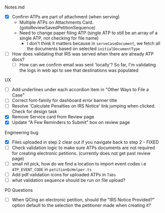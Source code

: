 Notes.md

- [x] Confirm ATPs are part of attachment (when serving)
    - Multiple ATPs on Attachments Card. (gotoReviewSavedPetitionSequence)
    - Need to change paper filing ATP (single ATP to still be an array of a single ATP, not checking for file name)
        - I don't think it matters because in `serveCaseDocument`, we fetch all the documents based on selected `initialDocumentType`
- [ ] How does validating that IRS was served when there are already ATP docs?
    - [ ] How can we confirm email was sent 'locally'? So far, I'm validating the logs in web api to see that destinations was populated

UX 
- [ ] Add underlines under each accordion item in "Other Ways to File a Case"
- [ ] Correct font-family for dashboard error banner title 
- [ ] Resolve 'Calculate Penalties on IRS Notice' link jumping when clicked. Check for design task
- [x] Remove Service card from Review page
- [x] Update "A Few Reminders to Submit" box on review page

Engineering bug
- [x] Files uploaded in step 2 clear out if you navigate back to step 2 - FIXED
- [ ] Check validation logic to make sure ATPs documents are not required for creating electronic petitions. (currently does not get past review page)
- [ ] small nit pick, how do we find a location to import event codes i.e `ATP_EVENT_CODE` in `petitionQcHelper.ts`
- [ ] Add pdf validation icons for uploaded ATPs in `Tabs`
- [ ] what validation sequence should be run on file upload?

PO Questions
- [ ] When QCing an electronic petition, should the "IRS Notice Provided?" option default to the selection the petitioner made when creating it?
